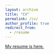 ```yaml
---
layout: archive
title: "CV"
permalink: /cv/
author_profile: true
redirect_from:
  - /resume
---
```

[My resume is here.](http://RuochenZhao.github.io/files/resume.pdf)